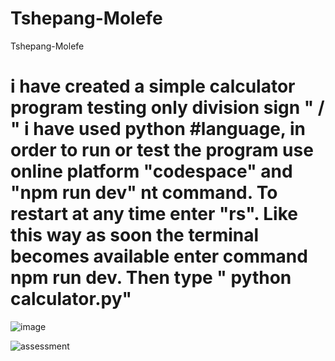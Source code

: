 # Tshepang-Molefe
Tshepang-Molefe
# i have created a simple calculator program testing only division sign " / " i have used python #language, in order to run or test the program use online platform "codespace" and "npm run dev" nt command. To restart at any time enter "rs". Like this way as soon the terminal becomes available enter command npm run dev. Then  type " python calculator.py" 

![image](https://github.com/user-attachments/assets/ac923138-712f-43de-8377-60d46ace470a)


![assessment](https://github.com/user-attachments/assets/141a6132-db73-4156-b949-206562de13ef)

